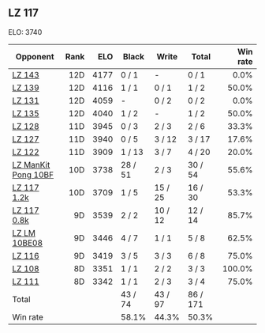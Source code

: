 ## LZ 117 ##

ELO: 3740

Opponent | Rank | ELO | Black | Write | Total | Win rate
---------|-----:|----:|-------|-------|-------|-------:
[LZ 143](LZ%20143.md) | 12D | 4177 | 0 / 1 | - | 0 / 1 | 0.0%
[LZ 139](LZ%20139.md) | 12D | 4116 | 1 / 1 | 0 / 1 | 1 / 2 | 50.0%
[LZ 131](LZ%20131.md) | 12D | 4059 | - | 0 / 2 | 0 / 2 | 0.0%
[LZ 135](LZ%20135.md) | 12D | 4040 | 1 / 2 | - | 1 / 2 | 50.0%
[LZ 128](LZ%20128.md) | 11D | 3945 | 0 / 3 | 2 / 3 | 2 / 6 | 33.3%
[LZ 127](LZ%20127.md) | 11D | 3940 | 0 / 5 | 3 / 12 | 3 / 17 | 17.6%
[LZ 122](LZ%20122.md) | 11D | 3909 | 1 / 13 | 3 / 7 | 4 / 20 | 20.0%
[LZ ManKit Pong 10BF](LZ%20ManKit%20Pong%2010BF.md) | 10D | 3738 | 28 / 51 | 2 / 3 | 30 / 54 | 55.6%
[LZ 117 1.2k](LZ%20117%201.2k.md) | 10D | 3709 | 1 / 5 | 15 / 25 | 16 / 30 | 53.3%
[LZ 117 0.8k](LZ%20117%200.8k.md) | 9D | 3539 | 2 / 2 | 10 / 12 | 12 / 14 | 85.7%
[LZ LM 10BE08](LZ%20LM%2010BE08.md) | 9D | 3446 | 4 / 7 | 1 / 1 | 5 / 8 | 62.5%
[LZ 116](LZ%20116.md) | 9D | 3419 | 3 / 5 | 3 / 3 | 6 / 8 | 75.0%
[LZ 108](LZ%20108.md) | 8D | 3351 | 1 / 1 | 2 / 2 | 3 / 3 | 100.0%
[LZ 111](LZ%20111.md) | 8D | 3342 | 1 / 1 | 2 / 3 | 3 / 4 | 75.0%
Total | | | 43 / 74 | 43 / 97 | 86 / 171 | 
Win rate| | | 58.1% | 44.3% | 50.3% | 
